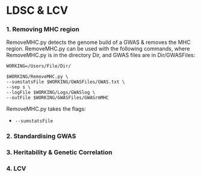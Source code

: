# LDSC & LCV
### 1. Removing MHC region
RemoveMHC.py detects the genome build of a GWAS & removes the MHC region. RemoveMHC.py can be used with the following commands, where RemoveMHC.py is in the directory Dir, and GWAS files are in Dir/GWASFiles:

```shell
WORKING=/Users/File/Dir/

$WORKING/RemoveMHC.py \
--sumstatsFile $WORKING/GWASFiles/GWAS.txt \
--sep s \
--logFile $WORKING/Logs/GWASlog \
--outFile $WORKING/GWASFiles/GWASrmMHC    
```

RemoveMHC.py takes the flags:
- `--sumstatsFile`

### 2. Standardising GWAS
### 3. Heritability & Genetic Correlation
### 4. LCV
